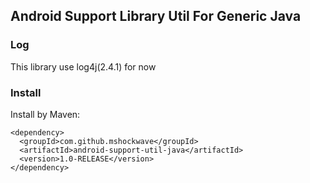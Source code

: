 Android Support Library Util For Generic Java
-----------------------------------------------

### Log  
This library use log4j(2.4.1) for now  

### Install  
Install by Maven:    
```
<dependency>
  <groupId>com.github.mshockwave</groupId>
  <artifactId>android-support-util-java</artifactId>
  <version>1.0-RELEASE</version>
</dependency>
```